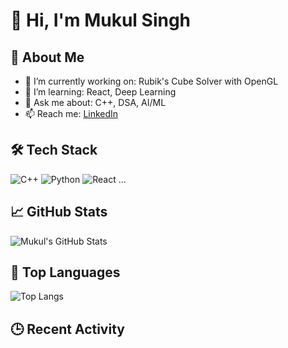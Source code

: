 # 👋 Hi, I'm Mukul Singh

## 🚀 About Me
- 🔭 I’m currently working on: Rubik's Cube Solver with OpenGL
- 🌱 I’m learning: React, Deep Learning
- 💬 Ask me about: C++, DSA, AI/ML
- 📫 Reach me: [LinkedIn](https://linkedin.com/in/mukul-singh-b83716239/)

## 🛠️ Tech Stack
![C++](https://img.shields.io/badge/C++-00599C?logo=c%2B%2B&logoColor=white)
![Python](https://img.shields.io/badge/Python-3776AB?logo=python&logoColor=white)
![React](https://img.shields.io/badge/React-20232A?logo=react&logoColor=61DAFB)
...

## 📈 GitHub Stats
![Mukul's GitHub Stats](https://github-readme-stats.vercel.app/api?username=Mukul2956&show_icons=true&theme=tokyonight)

## 🧠 Top Languages
![Top Langs](https://github-readme-stats.vercel.app/api/top-langs/?username=Mukul2956&layout=compact)

## 🕒 Recent Activity
<!--START_SECTION:activity-->
<!--END_SECTION:activity-->
